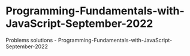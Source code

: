 # Programming-Fundamentals-with-JavaScript-September-2022
Problems solutions - Programming-Fundamentals-with-JavaScript-September-2022
